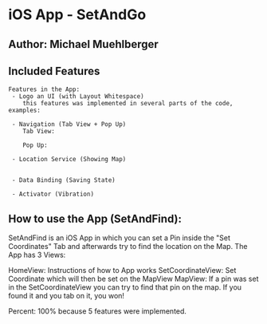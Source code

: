 # iOS App - SetAndGo
## Author: Michael Muehlberger

## Included Features



    Features in the App:
     - Logo an UI (with Layout Whitespace)
        this features was implemented in several parts of the code, examples:
     
     - Navigation (Tab View + Pop Up)
        Tab View:
        
        Pop Up:
     
     - Location Service (Showing Map)
        
     
     - Data Binding (Saving State)
     
     - Activator (Vibration)

## How to use the App (SetAndFind):
SetAndFind is an iOS App in which you can set a Pin inside the "Set Coordinates" Tab and afterwards try to find the location on the Map. The App has 3 Views:

HomeView: Instructions of how to App works
SetCoordinateView: Set Coordinate which will then be set on the MapView
MapView: If a pin was set in the SetCoordinateView you can try to find that pin on the map. If you found it and you tab on it, you won!

Percent: 100% because 5 features were implemented.

